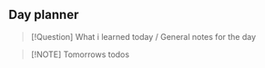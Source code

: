 ## Day planner



> [!Question] What i learned today / General notes for the day

> [!NOTE] Tomorrows todos
